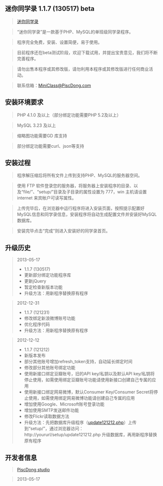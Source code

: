 迷你同学录 1.1.7 (130517) beta
-------------
>[迷你同学录](http://mini_class.piscdong.com/)

>“迷你同学录”是一款基于PHP、MySQL的单班级同学录程序。

>程序完全免费，安装、设置简便，易于使用。

>目前程序还在beta测试阶段，欢迎下载试用，并提出宝贵意见，我们将不断完善程序。

>请勿出售本程序或其修改版，请勿利用本程序或其修改版进行任何商业活动。

>联系信箱：MiniClass@PiscDong.com

安装环境要求
-------------
>PHP 4.1.0 及以上（部分绑定功能需要PHP 5.2及以上）

>MySQL 3.23 及以上

>缩略图功能需要GD 库支持

>部分绑定功能需要curl、json等支持

安装过程
-------------
>程序解压缩后将所有文件上传到支持PHP、MySQL的服务器空间。

>使用 FTP 软件登录您的服务器，将服务器上安装程序的目录、以及“file/”、“setup/”目录及子目录的属性设置为 777，win 主机请设置 internet 来宾帐户可读写属性。

>上传完毕后，在浏览器中运行程序将进入安装页面，按照提示配置好MySQL信息和同学录信息，安装程序将自动生成配置文件并安装好MySQL数据库。

>安装完毕点击“完成”则进入安装好的同学录首页。

升级历史
-------------
>2013-05-17
>* 1.1.7 (130517)
>* 更新部分绑定功能程序库
>* 更新jQuery
>* 暂定检查新版本功能
>* 升级方法：用新程序替换原有程序

>2012-12-31
>* 1.1.7 (121231)
>* 修改绑定新浪微博账号功能
>* 优化程序代码
>* 升级方法：用新程序替换原有程序

>2012-12-12
>* 1.1.7 (121212)
>* 新版本发布
>* 部分其他账号增加refresh_token支持，自动延长绑定时间
>* 修改部分其他账号绑定功能
>* 使用新接口绑定豆瓣账号，旧的API key/私钥以及默认API key/私钥将停止使用，如需使用绑定豆瓣账号功能请使用新接口创建自己专属的应用
>* 使用新接口绑定网易微博，默认Consumer Key/Consumer Secret将停止使用，如需使用绑定网易微博功能请创建自己专属的应用
>* 增加使用Google、Microsoft账号登录功能
>* 增加使用SMTP发送邮件功能
>* 修改Flickr读取数据方法
>* 升级方法：先把数据库升级程序（[update121212.php](https://github.com/piscdong/mini_class/tree/update)）上传到“setup/”，通过浏览器访问：http://yoururl/setup/update121212.php 升级数据库，再用新程序替换原有程序  

开发者信息
-------------
>[PiscDong studio](http://www.piscdong.com/)

>2013-05-17
